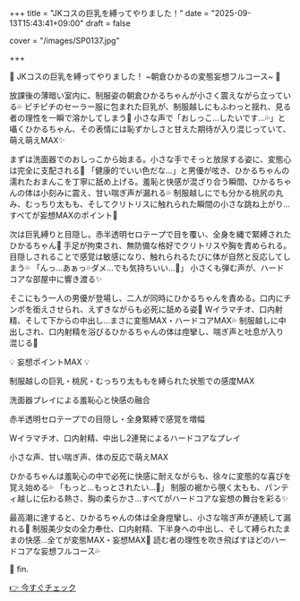 +++
title = "JKコスの巨乳を縛ってやりました！"
date = "2025-09-13T15:43:41+09:00"
draft = false

cover = "/images/SP0137.jpg"

+++



🎀 JKコスの巨乳を縛ってやりました！ ~朝倉ひかるの変態妄想フルコース~ 🎀



放課後の薄暗い室内に、制服姿の朝倉ひかるちゃんが小さく震えながら立っている💦 ピチピチのセーラー服に包まれた巨乳が、制服越しにもふわっと揺れ、見る者の理性を一瞬で溶かしてしまう💓 小さな声で「おしっこ…したいです…💦」と囁くひかるちゃん、その表情には恥ずかしさと甘えた期待が入り混じっていて、萌え萌えMAX✨



まずは洗面器でのおしっこから始まる。小さな手でそっと放尿する姿に、変態心は完全に支配される💖 「健康的でいい色だな…」と男優が呟き、ひかるちゃんの濡れたおまんこを丁寧に舐め上げる。羞恥と快感が混ざり合う瞬間、ひかるちゃんの体は小刻みに震え、甘い喘ぎ声が漏れる💦 制服越しにでも分かる桃尻の丸み、むっちり太もも、そしてクリトリスに触れられた瞬間の小さな跳ね上がり…すべてが妄想MAXのポイント💓



次は巨乳縛りと目隠し。赤半透明セロテープで目を覆い、全身を縄で緊縛されたひかるちゃん💖 手足が拘束され、無防備な格好でクリトリスや胸を責められる。目隠しされることで感覚は敏感になり、触れられるたびに体が自然と反応してしまう💦 「んっ…あぁっ💦ダメ…でも気持ちいい…💖」 小さくも弾む声が、ハードコアな部屋中に響き渡る✨



そこにもう一人の男優が登場し、二人が同時にひかるちゃんを責める。口内にチンポを銜えさせられ、えずきながらも必死に舐める姿💓 Wイラマチオ、口内射精、そして下からの中出し…まさに変態MAX・ハードコアMAX💦 制服越しに中出しされ、口内射精を浴びるひかるちゃんの体は痙攣し、喘ぎ声と吐息が入り混じる💖



💡 妄想ポイントMAX 💡



制服越しの巨乳・桃尻・むっちり太ももを縛られた状態での感度MAX



洗面器プレイによる羞恥心と快感の融合



赤半透明セロテープでの目隠し・全身緊縛で感覚を増幅



Wイラマチオ、口内射精、中出し2連発によるハードコアなプレイ



小さな声、甘い喘ぎ声、体の反応で萌えMAX



ひかるちゃんは羞恥心の中で必死に快感に耐えながらも、徐々に変態的な喜びを覚え始める💦 「もっと…もっとされたい…💖」 制服の裾から覗く太もも、パンティ越しに伝わる熱さ、胸の柔らかさ…すべてがハードコアな妄想の舞台を彩る✨



最高潮に達すると、ひかるちゃんの体は全身痙攣し、小さな喘ぎ声が連続して漏れる💓 制服美少女の全力奉仕、口内射精、下半身への中出し、そして縛られたままの快感…全てが変態MAX・妄想MAX💖 読む者の理性を吹き飛ばすほどのハードコアな妄想フルコース💦



💖 fin.



[👉 今すぐチェック](https://clear-tv.com/Direct/9290999-290-82844/moviepages/100620_002/index.html)

